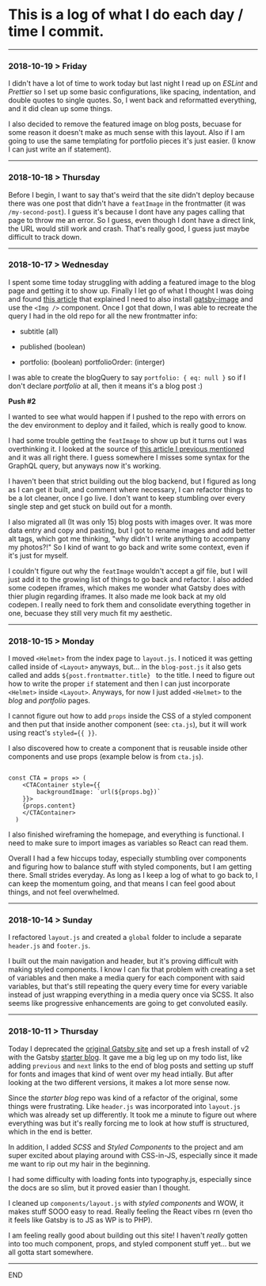 # This is a log of what I do each day / time I commit.

---

### 2018-10-19 > Friday

I didn't have a lot of time to work today but last night I read up on *ESLint* and *Prettier* so I set up some basic configurations, like spacing, indentation, and double quotes to single quotes. So, I went back and reformatted everything, and it did clean up some things. 

I also decided to remove the featured image on blog posts, becuase for some reason it doesn't make as much sense with this layout. Also if I am going to use the same templating for portfolio pieces it's just easier. (I know I can just write an if statement).


---


### 2018-10-18 > Thursday

Before I begin, I want to say that's weird that the site didn't deploy because there was one post that didn't have a `featImage` in the frontmatter (it was `/my-second-post`). I guess it's because I dont have any pages calling that page to throw me an error. So I guess, even though I dont have a direct link, the URL would still work and crash. That's really good, I guess just maybe difficult to track down.


---


### 2018-10-17 > Wednesday

I spent some time today struggling with adding a featured image to the blog page and getting it to show up. Finally I let go of what I thought I was doing and found [this article](https://codebushi.com/gatsby-featured-images/) that explained I need to also install [gatsby-image](https://www.gatsbyjs.org/packages/gatsby-image/) and use the `<Img />` component. Once I got that down, I was able to recreate the query I had in the old repo for all the new frontmatter info:

* subtitle (all)
* published (boolean)

* portfolio: (boolean)
portfolioOrder: (interger)

I was able to create the blogQuery to say  `portfolio: { eq: null }` so if I don't declare *portfolio* at all, then it means it's a blog post :)

**Push #2**

I wanted to see what would happen if I pushed to the repo with errors on the dev environment to deploy and it failed, which is really good to know.

I had some trouble getting the `featImage` to show up but it turns out I was overthinking it. I looked at the source of [this article I previous mentioned](https://codebushi.com/gatsby-featured-images/) and it was all right there. I guess somewhere I misses some syntax for the GraphQL query, but anyways now it's working.

I haven't been that strict building out the blog backend, but I figured as long as I can get it built, and comment where necessary, I can refactor things to be a lot cleaner, once I go live. I don't want to keep stumbling over every single step and get stuck on build out for a month.

I also migrated all (It was only 15) blog posts with images over. It was more data entry and copy and pasting, but I got to rename images and add better alt tags, which got me thinking, "why didn't I write anything to accompany my photos?!" So I kind of want to go back and write some context, even if it's just for myself.

I couldn't figure out why the `featImage` wouldn't accept a gif file, but I will just add it to the growing list of things to go back and refactor. I also added some codepen iframes, which makes me wonder what Gatsby does with thier plugin regarding iframes. It also made me look back at my old codepen. I really need to fork them and consolidate everything together in one, becuase they still very much fit my aesthetic. 


---


### 2018-10-15 > Monday

I moved `<Helmet>` from the index page to `layout.js`. I noticed it was getting called inside of `<Layout>` anyways, but... in the `blog-post.js`  it also gets called and adds `${post.frontmatter.title} ` to the title. I need to figure out how to write the proper `if` statement and then I can just incorporate `<Helmet>` inside `<Layout>`. Anyways, for now I just added `<Helmet>` to the *blog* and *portfolio* pages.

I cannot figure out how to add `props` inside the CSS of a styled component and then put that inside another component (see: `cta.js`), but it will work using react's `styled={{ }}`. 

I also discovered how to create a component that is reusable inside other components and use props (example below is from `cta.js`).

```

const CTA = props => (
    <CTAContainer style={{
        backgroundImage: `url(${props.bg})`
    }}>
    {props.content}
    </CTAContainer>
  )

```


I also finished wireframing the homepage, and everything is functional. I need to make sure to import images as variables so React can read them. 

Overall I had a few hiccups today, especially stumbling over components and figuring how to balance stuff with styled components, but I am getting there. Small strides everyday. As long as I keep a log of what to go back to, I can keep the momentum going, and that means I can feel good about things, and not feel overwhelmed.


---


### 2018-10-14 > Sunday

I refactored `layout.js` and created a `global` folder to include a separate `header.js` and `footer.js`.

I built out the main navigation and header, but it's proving difficult with making styled components. I know I can fix that problem with creating a set of variables and then make a media query for each component with said variables, but that's still repeating the query every time for every variable instead of just wrapping everything in a media query once via SCSS. It also seems like progressive enhancements are going to get convoluted easily.


---


### 2018-10-11 > Thursday

Today I deprecated the [original Gatsby site](https://github.com/buildingsareheavy/Buildings-Are-Heavy-deprecated-) and set up a fresh install of v2 with the Gatsby [starter blog](https://github.com/gatsbyjs/gatsby-starter-blog). It gave me a big leg up on my todo list, like adding `previous` and `next` links to the end of blog posts and setting up stuff for fonts and images that kind of went over my head intially. But after looking at the two different versions, it makes a lot more sense now.

Since the *starter blog* repo was kind of a refactor of the original, some things were frustrating. Like `header.js` was incorporated into `layout.js` which was already set up differently. It took me a minute to figure out where everything was but it's really forcing me to look at how stuff is structured, which in the end is better.

In addition, I added *SCSS* and *Styled Components* to the project and am super excited about playing around with CSS-in-JS, especially since it made me want to rip out my hair in the beginning.

I had some difficulty with loading fonts into typography.js, especially since the docs are so slim, but it proved easier than I thought. 

I cleaned up `components/layout.js` with *styled components* and WOW, it makes stuff SOOO easy to read. Really feeling the React vibes rn (even tho it feels like Gatsby is to JS as WP is to PHP).

I am feeling really good about building out this site! I haven't *really* gotten into too much component, props, and styled component stuff yet... but we all gotta start somewhere.


---


END